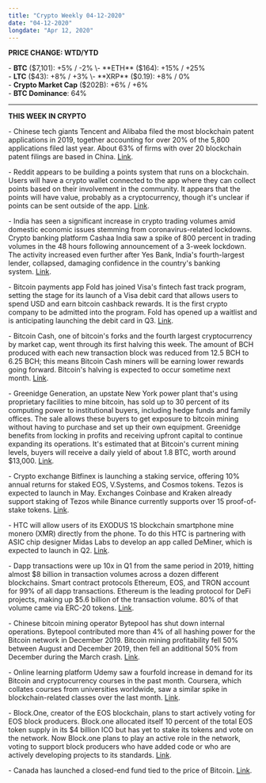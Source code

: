 ```yaml
---
title: "Crypto Weekly 04-12-2020"
date: "04-12-2020"
longdate: "Apr 12, 2020"
---
```


**PRICE CHANGE: WTD/YTD**

\- **BTC** ($7,101): +5% / -2%  
\- **ETH** ($164): +15% / +25%  
\- **LTC** ($43): +8% / +3%  
\- **XRP** ($0.19): +8% / 0%  
\- **Crypto Market Cap** ($202B): +6% / +6%   
\- **BTC Dominance**: 64%



---

**THIS WEEK IN CRYPTO**

\- Chinese tech giants Tencent and Alibaba filed the most blockchain patent applications in 2019, together accounting for over 20% of the 5,800 applications filed last year. About 63% of firms with over 20 blockchain patent filings are based in China. [Link](https://www.theblockcrypto.com/linked/61547/chinese-tech-giants-tencent-alibaba-filed-for-the-most-blockchain-patents-last-year).   
  
\- Reddit appears to be building a points system that runs on a blockchain. Users will have a crypto wallet connected to the app where they can collect points based on their involvement in the community. It appears that the points will have value, probably as a cryptocurrency, though it's unclear if points can be sent outside of the app. [Link](https://decrypt.co/25019/reddit-is-finally-adding-cryptocurrency-screenshots-show).   
  
\- India has seen a significant increase in crypto trading volumes amid domestic economic issues stemming from coronavirus-related lockdowns. Crypto banking platform Cashaa India saw a spike of 800 percent in trading volumes in the 48 hours following announcement of a 3-week lockdown. The activity increased even further after Yes Bank, India's fourth-largest lender, collapsed, damaging confidence in the country's banking system. [Link](https://www.coindesk.com/crypto-trading-volumes-rise-in-india-after-banking-crisis-covid-19-lockdown).   
  
\- Bitcoin payments app Fold has joined Visa's fintech fast track program, setting the stage for its launch of a Visa debit card that allows users to spend USD and earn bitcoin cashback rewards. It is the first crypto company to be admitted into the program. Fold has opened up a waitlist and is anticipating launching the debit card in Q3. [Link](https://www.bloomberg.com/news/articles/2020-04-09/visa-teams-with-startup-fold-for-bitcoin-rewards-on-new-card).   
  
\- Bitcoin Cash, one of bitcoin's forks and the fourth largest cryptocurrency by market cap, went through its first halving this week. The amount of BCH produced with each new transaction block was reduced from 12.5 BCH to 6.25 BCH; this means Bitcoin Cash miners will be earning lower rewards going forward. Bitcoin's halving is expected to occur sometime next month. [Link](https://www.theblockcrypto.com/linked/61235/bitcoin-cash-just-went-through-its-first-halving).   
  
\- Greenidge Generation, an upstate New York power plant that's using proprietary facilities to mine bitcoin, has sold up to 30 percent of its computing power to institutional buyers, including hedge funds and family offices. The sale allows these buyers to get exposure to bitcoin mining without having to purchase and set up their own equipment. Greenidge benefits from locking in profits and receiving upfront capital to continue expanding its operations. It's estimated that at Bitcoin's current mining levels, buyers will receive a daily yield of about 1.8 BTC, worth around $13,000. [Link](https://www.coindesk.com/new-york-power-plant-greenidge-has-sold-up-to-30-of-its-bitcoin-mining-hash-rate).   
  
\- Crypto exchange Bitfinex is launching a staking service, offering 10% annual returns for staked EOS, V.Systems, and Cosmos tokens. Tezos is expected to launch in May. Exchanges Coinbase and Kraken already support staking of Tezos while Binance currently supports over 15 proof-of-stake tokens. [Link](https://www.theblockcrypto.com/post/61094/bitfinex-ventures-into-staking-space-offering-10-annual-return-on-three-tokens-at-launch).   
  
\- HTC will allow users of its EXODUS 1S blockchain smartphone mine monero (XMR) directly from the phone. To do this HTC is partnering with ASIC chip designer Midas Labs to develop an app called DeMiner, which is expected to launch in Q2. [Link](https://cryptonews.com/news/mining-monero-on-htc-exodus-1s-is-coming-in-3-months-6272.htm).   
  
\- Dapp transactions were up 10x in Q1 from the same period in 2019, hitting almost $8 billion in transaction volumes across a dozen different blockchains. Smart contract protocols Ethereum, EOS, and TRON account for 99% of all dapp transactions. Ethereum is the leading protocol for DeFi projects, making up $5.6 billion of the transaction volume. 80% of that volume came via ERC-20 tokens. [Link](https://decrypt.co/24979/ethereum-defi-projects-grew-nearly-800-percent-last-year-report).  
  
\- Chinese bitcoin mining operator Bytepool has shut down internal operations. Bytepool contributed more than 4% of all hashing power for the Bitcoin network in December 2019. Bitcoin mining profitability fell 50% between August and December 2019, then fell an additional 50% from December during the March crash. [Link](https://decrypt.co/24844/chinese-bitcoin-mining-operator-shutters-major-pool-profitability-tanks).   
  
\- Online learning platform Udemy saw a fourfold increase in demand for its Bitcoin and cryptocurrency courses in the past month. Coursera, which collates courses from universities worldwide, saw a similar spike in blockchain-related classes over the last month. [Link](https://decrypt.co/24801/demand-for-bitcoin-online-courses-explodes-by-300).   
  
\- Block.One, creator of the EOS blockchain, plans to start actively voting for EOS block producers. Block.one allocated itself 10 percent of the total EOS token supply in its $4 billion ICO but has yet to stake its tokens and vote on the network. Now Block.one plans to play an active role in the network, voting to support block producers who have added code or who are actively developing projects to its standards. [Link](https://www.coindesk.com/block-one-plans-to-start-voting-on-eos-the-blockchain-it-birthed).   
  
\- Canada has launched a closed-end fund tied to the price of Bitcoin. [Link](https://www.theblockcrypto.com/linked/61408/fund-bitcoin-price-canada-stock-exchange).